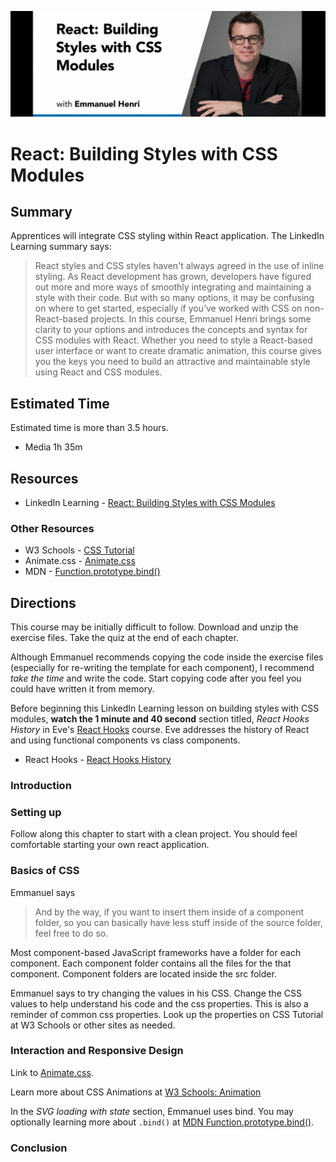 ![React building styles header image](./img/header-react-styles.png)
# React: Building Styles with CSS Modules

## Summary
Apprentices will integrate CSS styling within React application.  The LinkedIn Learning summary says:

> React styles and CSS styles haven't always agreed in the use of inline styling. As React development has grown, developers have figured out more and more ways of smoothly integrating and maintaining a style with their code. But with so many options, it may be confusing on where to get started, especially if you’ve worked with CSS on non-React-based projects. In this course, Emmanuel Henri brings some clarity to your options and introduces the concepts and syntax for CSS modules with React. Whether you need to style a React-based user interface or want to create dramatic animation, this course gives you the keys you need to build an attractive and maintainable style using React and CSS modules.

## Estimated Time
Estimated time is more than 3.5 hours.
- Media 1h 35m

## Resources
- LinkedIn Learning - [React: Building Styles with CSS Modules](https://www.linkedin.com/learning/react-building-styles-with-css-modules-9222678/building-a-react-site-with-css-modules)

### Other Resources
- W3 Schools - [CSS Tutorial](https://www.w3schools.com/css/)
- Animate.css - [Animate.css](https://animate.style/) 
- MDN - [Function.prototype.bind()](https://developer.mozilla.org/en-US/docs/Web/JavaScript/Reference/Global_objects/Function/bind)

## Directions
This course may be initially difficult to follow.  Download and unzip the exercise files.  Take the quiz at the end of each chapter.

Although Emmanuel recommends copying the code inside the exercise files (especially for re-writing the template for each component), I recommend *take the time* and write the code.  Start copying code after you feel you could have written it from memory. 

Before beginning this LinkedIn Learning lesson on building styles with CSS modules, **watch the 1 minute and 40 second** section titled, *React Hooks History* in Eve's [React Hooks](https://www.linkedin.com/learning/react-hooks/react-hooks-history?autoAdvance=true&autoSkip=false&autoplay=true&resume=false) course.  Eve addresses the history of React and using functional components vs class components.

- React Hooks - [React Hooks History](https://www.linkedin.com/learning/react-hooks/react-hooks-history?autoAdvance=true&autoSkip=false&autoplay=true&resume=false)

### Introduction

### Setting up
Follow along this chapter to start with a clean project.  You should feel comfortable starting your own react application.

### Basics of CSS
Emmanuel says
>  And by the way, if you want to insert them inside of a component folder, so you can basically have less stuff inside of the source folder, feel free to do so.

Most component-based JavaScript frameworks have a folder for each component. Each component folder contains all the files for the that component.  Component folders are located inside the src folder.

Emmanuel says to try changing the values in his CSS.  Change the CSS values to help understand his code and the css properties.  This is also a reminder of common css properties.  Look up the properties on CSS Tutorial at W3 Schools or other sites as needed.

### Interaction and Responsive Design
Link to [Animate.css](https://animate.style/). 

Learn more about CSS Animations at [W3 Schools: Animation](https://www.w3schools.com/css/css3_animations.asp)

In the *SVG loading with state* section, Emmanuel uses bind.  You may optionally learning more about `.bind()` at [MDN Function.prototype.bind()](https://developer.mozilla.org/en-US/docs/Web/JavaScript/Reference/Global_objects/Function/bind).

### Conclusion




